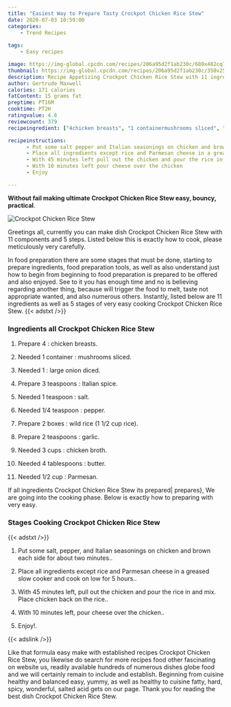 ```yaml
---
title: "Easiest Way to Prepare Tasty Crockpot Chicken Rice Stew"
date: 2020-07-03 10:59:00
categories:
    - Trend Recipes
    
tags:
    - Easy recipes

image: https://img-global.cpcdn.com/recipes/206a95d2f1ab230c/680x482cq70/crockpot-chicken-rice-stew-recipe-main-photo.jpg
thumbnail: https://img-global.cpcdn.com/recipes/206a95d2f1ab230c/350x250cq70/crockpot-chicken-rice-stew-recipe-main-photo.jpg
description: Recipe Appetizing Crockpot Chicken Rice Stew with 11 ingredients and 5 stages of easy cooking.
author: Gertrude Maxwell
calories: 171 calories
fatContent: 15 grams fat
preptime: PT16M
cooktime: PT2H
ratingvalue: 4.8
reviewcount: 379
recipeingredient: ["4chicken breasts", "1 containermushrooms sliced", "1large onion diced", "3 teaspoonsItalian spice", "1 teaspoonsalt", "1/4 teaspoonpepper", "2 boxeswild rice 1 12 cup rice", "2 teaspoonsgarlic", "3 cupschicken broth", "4 tablespoonsbutter", "1/2 cupParmesan"]

recipeinstructions: 
      - Put some salt pepper and Italian seasonings on chicken and brown each side for about two minutes 
      - Place all ingredients except rice and Parmesan cheese in a greased slow cooker and cook on low for 5 hours 
      - With 45 minutes left pull out the chicken and pour the rice in and mix Place chicken back on the rice 
      - With 10 minutes left pour cheese over the chicken 
      - Enjoy

---
```




**Without fail making ultimate Crockpot Chicken Rice Stew easy, bouncy, practical**. 


![Crockpot Chicken Rice Stew](https://img-global.cpcdn.com/recipes/206a95d2f1ab230c/680x482cq70/crockpot-chicken-rice-stew-recipe-main-photo.jpg "Crockpot Chicken Rice Stew")




Greetings all, currently you can make dish Crockpot Chicken Rice Stew with 11 components and 5 steps. Listed below this is exactly how to cook, please meticulously very carefully.

In food preparation there are some stages that must be done, starting to prepare ingredients, food preparation tools, as well as also understand just how to begin from beginning to food preparation is prepared to be offered and also enjoyed. See to it you has enough time and no is believing regarding another thing, because will trigger the food to melt, taste not appropriate wanted, and also numerous others. Instantly, listed below are 11 ingredients as well as 5 stages of very easy cooking Crockpot Chicken Rice Stew.
{{< adstxt />}}

### Ingredients all Crockpot Chicken Rice Stew


1. Prepare 4 : chicken breasts.

1. Needed 1 container : mushrooms sliced.

1. Needed 1 : large onion diced.

1. Prepare 3 teaspoons : Italian spice.

1. Needed 1 teaspoon : salt.

1. Needed 1/4 teaspoon : pepper.

1. Prepare 2 boxes : wild rice (1 1/2 cup rice).

1. Prepare 2 teaspoons : garlic.

1. Needed 3 cups : chicken broth.

1. Needed 4 tablespoons : butter.

1. Needed 1/2 cup : Parmesan.



If all ingredients Crockpot Chicken Rice Stew its prepared| prepares}, We are going into the cooking phase. Below is exactly how to preparing with very easy.

### Stages Cooking Crockpot Chicken Rice Stew

{{< adstxt />}}


1. Put some salt, pepper, and Italian seasonings on chicken and brown each side for about two minutes..



1. Place all ingredients except rice and Parmesan cheese in a greased slow cooker and cook on low for 5 hours..



1. With 45 minutes left, pull out the chicken and pour the rice in and mix. Place chicken back on the rice..



1. With 10 minutes left, pour cheese over the chicken..



1. Enjoy!.





{{< adslink />}}

Like that formula easy make with established recipes Crockpot Chicken Rice Stew, you likewise do search for more recipes food other fascinating on website us, readily available hundreds of numerous dishes globe food and we will certainly remain to include and establish. Beginning from cuisine healthy and balanced easy, yummy, as well as healthy to cuisine fatty, hard, spicy, wonderful, salted acid gets on our page. Thank you for reading the best dish Crockpot Chicken Rice Stew.
